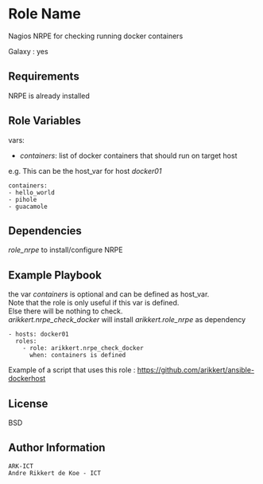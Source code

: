 Role Name
=========

Nagios NRPE for checking running docker containers

Galaxy : yes

Requirements
------------

NRPE is already installed

Role Variables
--------------

vars:

- *containers*: list of docker containers that should run on target host

e.g. This can be the host_var for host *docker01*

    containers:
    - hello_world
    - pihole
    - guacamole

Dependencies
------------

*role_nrpe* to install/configure NRPE

Example Playbook
----------------

the var *containers* is optional and can be defined as host_var.  
Note that the role is only useful if this var is defined.  
Else there will be nothing to check.  
*arikkert.nrpe_check_docker* will install *arikkert.role_nrpe* as dependency

    - hosts: docker01
      roles:
        - role: arikkert.nrpe_check_docker
          when: containers is defined

Example of a script that uses this role : https://github.com/arikkert/ansible-dockerhost

License
-------

BSD

Author Information
------------------

    ARK-ICT
    Andre Rikkert de Koe - ICT
